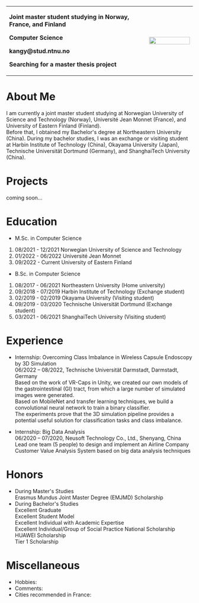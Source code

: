 <head>
<link rel="shortcut icon" type="image/x-icon" href="/favicon.ico?">
</head>


<table border="0">
  <tr>
    <td width="75%">
      <!--<h1>Kang</h1>-->
      <p><b>Joint master student studying in Norway, France, and Finland</b></p>
      <p><b>Computer Science</b></p>
      <p><b>kangy@stud.ntnu.no</b></p>
      <p><b>Searching for a master thesis project</b></p>
    </td>
    <td width="25%">
      <img src="/photoKY.jpg" width="100%">
    </td>
  </tr>
</table>

# About Me
I am currently a joint master student studying at Norwegian University of Science and Technology (Norway), Université Jean Monnet (France), and University of Eastern Finland (Finland).   
Before that, I obtained my Bachelor's degree at Northeastern University (China). During my bachelor studies, I was an exchange or visiting student at Harbin Institute of Technology (China), Okayama University (Japan), Technische Universität Dortmund (Germany), and ShanghaiTech University (China).
# Projects
coming soon...
# Education
*  M.Sc. in Computer Science
1. 08/2021 - 12/2021 Norwegian University of Science and Technology
2. 01/2022 - 06/2022 Université Jean Monnet
3. 09/2022 - Current University of Eastern Finland
*  B.Sc. in Computer Science
1. 08/2017 - 06/2021 Northeastern University (Home university)
2. 09/2018 - 07/2019 Harbin Institute of Technology (Exchange student)
3. 02/2019 - 02/2019 Okayama University (Visiting student)
4. 09/2019 - 03/2020 Technische Universität Dortmund (Exchange student)
5. 03/2021 - 06/2021 ShanghaiTech University (Visiting student)
# Experience
*  Internship: Overcoming Class Imbalance in Wireless Capsule Endoscopy by 3D Simulation   
06/2022 – 08/2022, Technische Universität Darmstadt, Darmstadt, Germany  
Based on the work of VR-Caps in Unity, we created our own models of the gastrointestinal (GI) tract, from which a large number of simulated images were generated.  
Based on MobileNet and transfer learning techniques, we build a convolutional neural network to train a binary classifier.  
The experiments prove that the 3D simulation pipeline provides a potential useful solution for classification tasks and class imbalance.  

*  Internship: Big Data Analysis   
06/2020 – 07/2020, Neusoft Technology Co., Ltd., Shenyang, China  
Lead one team (5 people) to design and implement an Airline Company Customer Value Analysis System based on big data analysis techniques  
# Honors
*  During Master's Studies  
Erasmus Mundus Joint Master Degree (EMJMD) Scholarship
*  During Bachelor's Studies  
Excellent Graduate   
Excellent Student Model   
Excellent Individual with Academic Expertise  
Excellent Individual/Group of Social Practice
National Scholarship  
HUAWEI Scholarship  
Tier 1 Scholarship
# Miscellaneous
*   Hobbies:  
*   Comments:  
*   Cities recommended in France:  



